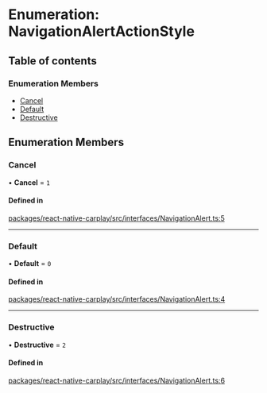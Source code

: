 # Enumeration: NavigationAlertActionStyle

## Table of contents

### Enumeration Members

- [Cancel](/docs/NavigationAlertActionStyle.md#cancel)
- [Default](/docs/NavigationAlertActionStyle.md#default)
- [Destructive](/docs/NavigationAlertActionStyle.md#destructive)

## Enumeration Members

### Cancel

• **Cancel** = ``1``

#### Defined in

[packages/react-native-carplay/src/interfaces/NavigationAlert.ts:5](https://github.com/birkir/react-native-carplay/blob/2f9bd9c/packages/react-native-carplay/src/interfaces/NavigationAlert.ts#L5)

___

### Default

• **Default** = ``0``

#### Defined in

[packages/react-native-carplay/src/interfaces/NavigationAlert.ts:4](https://github.com/birkir/react-native-carplay/blob/2f9bd9c/packages/react-native-carplay/src/interfaces/NavigationAlert.ts#L4)

___

### Destructive

• **Destructive** = ``2``

#### Defined in

[packages/react-native-carplay/src/interfaces/NavigationAlert.ts:6](https://github.com/birkir/react-native-carplay/blob/2f9bd9c/packages/react-native-carplay/src/interfaces/NavigationAlert.ts#L6)
